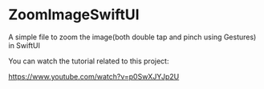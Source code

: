 # ZoomImageSwiftUI
A simple file to zoom the image(both double tap and pinch using Gestures) in SwiftUI

You can watch the tutorial related to this project:

https://www.youtube.com/watch?v=p0SwXJYJp2U

